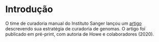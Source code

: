 # Introdução  
O time de curadoria manual do Instituto Sanger lançou um [artigo]((https://doi.org/10.1101/2020.08.12.247734)) descrevendo sua estratégia de curadoria de genomas. O artigo foi publicado em pré-print, com autoria de Howe e colaboradores (2020).  

